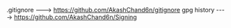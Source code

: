 .gitignore ---> https://github.com/AkashChand6n/gitignore
gpg history ----> https://github.com/AkashChand6n/Signing
